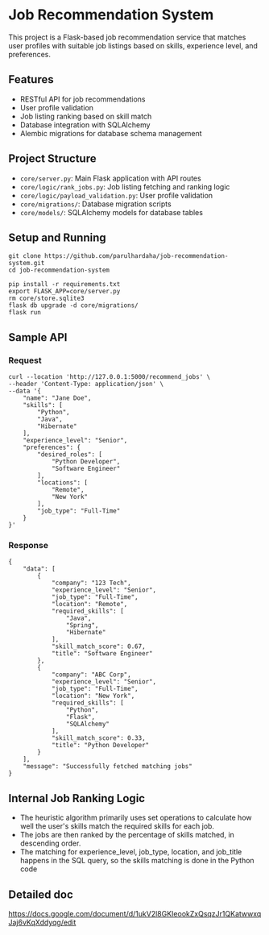 # Job Recommendation System

This project is a Flask-based job recommendation service that matches user profiles with suitable job listings based on skills, experience level, and preferences.

## Features

- RESTful API for job recommendations
- User profile validation
- Job listing ranking based on skill match
- Database integration with SQLAlchemy
- Alembic migrations for database schema management

## Project Structure

- `core/server.py`: Main Flask application with API routes
- `core/logic/rank_jobs.py`: Job listing fetching and ranking logic
- `core/logic/payload_validation.py`: User profile validation
- `core/migrations/`: Database migration scripts
- `core/models/`: SQLAlchemy models for database tables

## Setup and Running

```
git clone https://github.com/parulhardaha/job-recommendation-system.git
cd job-recommendation-system

pip install -r requirements.txt
export FLASK_APP=core/server.py
rm core/store.sqlite3
flask db upgrade -d core/migrations/
flask run

```

## Sample API
### Request
```
curl --location 'http://127.0.0.1:5000/recommend_jobs' \
--header 'Content-Type: application/json' \
--data '{
    "name": "Jane Doe",
    "skills": [
        "Python",
        "Java",
        "Hibernate"
    ],
    "experience_level": "Senior",
    "preferences": {
        "desired_roles": [
            "Python Developer",
            "Software Engineer"
        ],
        "locations": [
            "Remote",
            "New York"
        ],
        "job_type": "Full-Time"
    }
}'
```
### Response
```
{
    "data": [
        {
            "company": "123 Tech",
            "experience_level": "Senior",
            "job_type": "Full-Time",
            "location": "Remote",
            "required_skills": [
                "Java",
                "Spring",
                "Hibernate"
            ],
            "skill_match_score": 0.67,
            "title": "Software Engineer"
        },
        {
            "company": "ABC Corp",
            "experience_level": "Senior",
            "job_type": "Full-Time",
            "location": "New York",
            "required_skills": [
                "Python",
                "Flask",
                "SQLAlchemy"
            ],
            "skill_match_score": 0.33,
            "title": "Python Developer"
        }
    ],
    "message": "Successfully fetched matching jobs"
}
```

## Internal Job Ranking Logic

* The heuristic algorithm primarily uses set operations to calculate how well the user's skills match the required skills for each job.
* The jobs are then ranked by the percentage of skills matched, in descending order.
* The matching for experience_level, job_type, location, and job_title happens in the SQL query, so the skills matching is done in the Python code

## Detailed doc
https://docs.google.com/document/d/1ukV2l8GKIeookZxQsqzJr1QKatwwxqJaj6vKqXddyqg/edit
